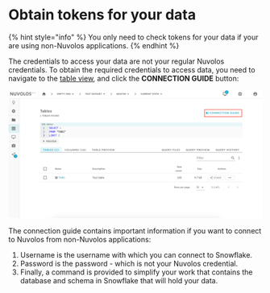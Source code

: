 # Obtain tokens for your data

{% hint style="info" %}
You only need to check tokens for your data if your are using non-Nuvolos applications.
{% endhint %}

The credentials to access your data are not your regular Nuvolos credentials. To obtain the required credentials to access data, you need to navigate to the [table view](../the-table-view.md), and click the **CONNECTION GUIDE** button:

![](../../../.gitbook/assets/screen-shot-2020-03-17-at-1.22.49-pm%20%281%29.png)

The connection guide contains important information if you want to connect to Nuvolos from non-Nuvolos applications:

1. Username is the username with which you can connect to Snowflake.
2. Password is the password - which is not your Nuvolos credential.
3. Finally, a command is provided to simplify your work that contains the database and schema in Snowflake that will hold your data.







